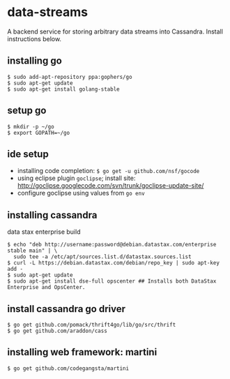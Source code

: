 data-streams
============

A backend service for storing arbitrary data streams into Cassandra. Install instructions below.

installing go
-------------

    $ sudo add-apt-repository ppa:gophers/go
    $ sudo apt-get update
    $ sudo apt-get install golang-stable

setup go
--------

    $ mkdir -p ~/go
    $ export GOPATH=~/go

ide setup
---------

* installing code completion: `$ go get -u github.com/nsf/gocode`
* using eclipse plugin `goclipse`; install site: http://goclipse.googlecode.com/svn/trunk/goclipse-update-site/ 
* configure goclipse using values from `go env`

installing cassandra
--------------------

data stax enterprise build

    $ echo "deb http://username:password@debian.datastax.com/enterprise stable main" | \
      sudo tee -a /etc/apt/sources.list.d/datastax.sources.list
    $ curl -L https://debian.datastax.com/debian/repo_key | sudo apt-key add -
    $ sudo apt-get update
    $ sudo apt-get install dse-full opscenter ## Installs both DataStax Enterprise and OpsCenter.
    
install cassandra go driver
---------------------------

    $ go get github.com/pomack/thrift4go/lib/go/src/thrift
    $ go get github.com/araddon/cass

installing web framework: martini
---------------------------------

    $ go get github.com/codegangsta/martini
